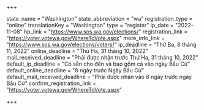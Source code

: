 +++

state_name = "Washington"
state_abbreviation = "wa"
registration_type = "online"
translationKey = "Washington"
type = "register"
ip_date = "2022-11-08"
hp_link = "https://www.sos.wa.gov/elections/"
registration_link = "https://voter.votewa.gov/WhereToVote.aspx"
more_info_link = "https://www.sos.wa.gov/elections/voters/"
ip_deadline = "Thứ Ba, 8 tháng 11, 2022"
online_deadline = "Thứ Ha, 31 tháng 10, 2022"
mail_received_deadline = "Phải được nhận trước Thứ Ha, 31 tháng 10, 2022"
default_ip_deadline = "Có sẵn cho đến và bao gồm cả vào ngày Bầu Cử"
default_online_deadline = "8 ngày trước Ngày Bầu Cử"
default_mail_received_deadline = "Phải được nhận vào 8 ngày trước ngày Bầu Cử"
confirm_registration_link = "https://voter.votewa.gov/WhereToVote.aspx"

+++